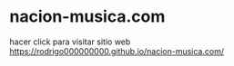 # nacion-musica.com

hacer click para visitar sitio web https://rodrigo000000000.github.io/nacion-musica.com/
